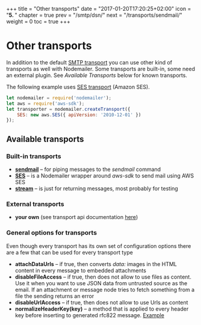 +++
title = "Other transports"
date = "2017-01-20T17:20:25+02:00"
icon = "<b>5. </b>"
chapter = true
prev = "/smtp/dsn/"
next = "/transports/sendmail/"
weight = 0
toc = true
+++

# Other transports

In addition to the default [SMTP transport](/smtp/) you can use other kind of transports as well with Nodemailer. Some transports are built-in, some need an external plugin. See _Available Transports_ below for known transports.

The following example uses [SES transport](/transports/ses/) (Amazon SES).

```javascript
let nodemailer = require('nodemailer');
let aws = require('aws-sdk');
let transporter = nodemailer.createTransport({
    SES: new aws.SES({ apiVersion: '2010-12-01' })
});
```

## Available transports

### Built-in transports

* **[sendmail](/transports/sendmail/)** – for piping messages to the _sendmail_ command
* **[SES](/transports/ses/)** – is a Nodemailer wrapper around _aws-sdk_ to send mail using AWS SES
* **[stream](/transports/stream/)** – is just for returning messages, most probably for testing

### External transports

* **your own** (see transport api documentation [here](/plugins/create/#transports))

### General options for transports

Even though every transport has its own set of configuration options there are a few that can be used for every transport type

* **attachDataUrls** – if true, then converts _data:_ images in the HTML content in every message to embedded attachments
* **disableFileAccess** – if true, then does not allow to use files as content. Use it when you want to use JSON data from untrusted source as the email. If an attachment or message node tries to fetch something from a file the sending returns an error
* **disableUrlAccess** – if true, then does not allow to use Urls as content
* **normalizeHeaderKey(key)** – a method that is applied to every header key before inserting to generated rfc822 message. [Example](https://github.com/nodemailer/nodemailer/blob/3e3ba4f30ad5a73f037f45d3e36a9361ca43a318/examples/custom-headers.js#L13-L14)
